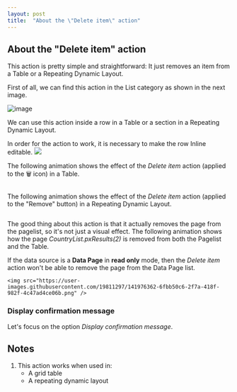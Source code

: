```yaml
---
layout: post
title:  "About the \"Delete item\" action"
---
```


## About the "Delete item" action

This action is pretty simple and straightforward: It just removes an item from a Table or a Repeating Dynamic Layout. 

First of all, we can find this action in the List category as shown in the next image.

![image](https://user-images.githubusercontent.com/19811297/141845370-be3a5538-aada-429b-8b5d-c5be8579be58.png)

We can use this action inside a row in a Table or a section in a Repeating Dynamic Layout.

<div class="block warning">
    In order for the action to work, it is necessary to make the row Inline editable.
    <img src="https://user-images.githubusercontent.com/19811297/141969058-552c5bbc-0e44-45a3-9198-558b003fcf1a.png" />
</div>

The following animation shows the effect of the _Delete item_ action (applied to the 🗑 icon) in a Table. 

<img data-gifffer="https://raw.githubusercontent.com/dfrankmv/pegablog/gh-pages/img/SMYeIXpBrj.gif" />

The following animation shows the effect of the _Delete item_ action (applied to the "Remove" button) in a Repeating Dynamic Layout.

<img data-gifffer="https://raw.githubusercontent.com/dfrankmv/pegablog/gh-pages/img/xt4ddcBPwT.gif" />

The good thing about this action is that it actually removes the page from the pagelist, so it's not just a visual effect. The following animation shows how the page _CountryList.pxResults(2)_ is removed from both the Pagelist and the Table.

<img data-gifffer="https://raw.githubusercontent.com/dfrankmv/pegablog/gh-pages/img/zLzhMNY5EU.gif" />

<div class="block important">
    If the data source is a <strong>Data Page</strong> in <strong>read only</strong> mode, then the <em>Delete item</em> action won't be able to remove the page from the Data Page list.
    
    <img src="https://user-images.githubusercontent.com/19811297/141976362-6fbb50c6-2f7a-418f-982f-4c47ad4ce06b.png" />
</div>

### Display confirmation message

Let's focus on the option _Display confirmation message_.

## Notes
1. This action works when used in:
    - A grid table
    - A repeating dynamic layout


